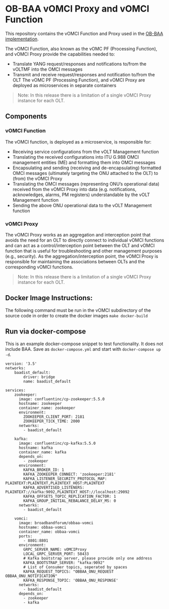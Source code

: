 # OB-BAA vOMCI Proxy and vOMCI Function
This repository contains the vOMCI Function and Proxy used in the [OB-BAA implementation](https://github.com/BroadbandForum/obbaa).

The vOMCI Function, also known as the vOMC PF (Processing Function), and vOMCI Proxy provide the capabilities needed to:
- Translate YANG request/responses and notifications to/from the vOLTMF into the OMCI messages
- Transmit and receive request/responses and notification to/from the OLT
The vOMC PF (Processing Function), and vOMCI Proxy are deployed as microservices in separate containers 

>Note: In this release there is a limitation of a single vOMCI Proxy instance for each OLT.

## Components 
### vOMCI Function
The vOMCI function, is deployed as a microservice, is responsible for:
- Receiving service configurations from the vOLT Management function
- Translating the received configurations into ITU G.988 OMCI management entities (ME) and formatting them into OMCI messages
- Encapsulating and sending (receiving and de-encapsulating) formatted OMCI messages (ultimately targeting the ONU attached to the OLT) to (from) the vOMCI Proxy
- Translating the OMCI messages (representing ONU’s operational data) received from the vOMCI Proxy into data (e.g. notifications, acknowledges, alarms, PM registers) understandable by the vOLT Management function
- Sending the above ONU operational data to the vOLT Management function
###  vOMCI Proxy
The vOMCI Proxy works as an aggregation and interception point that avoids the need for an OLT to directly connect to individual vOMCI functions and can act as a control/interception point between the OLT and vOMCI function that is useful for troubleshooting and other management purposes (e.g., security). As the aggregation/interception point, the vOMCI Proxy is responsible for maintaining the associations between OLTs and the corresponding vOMCI functions.
 >Note: In this release there is a limitation of a single vOMCI Proxy instance for each OLT.
>
##  Docker Image Instructions:
The following command must be run in the vOMCI subdirectory of the source code in order to create the docker images
`make docker-build`

##  Run via docker-compose
This is an example docker-compose snippet to test functionality. It does not include BAA.
Save as `docker-compose.yml` and start with `docker-compose up -d`.
```
version: '3.5'
networks:
    baadist_default:
        driver: bridge
        name: baadist_default

services:
    zookeeper:
      image: confluentinc/cp-zookeeper:5.5.0
      hostname: zookeeper
      container_name: zookeeper
      environment:
        ZOOKEEPER_CLIENT_PORT: 2181
        ZOOKEEPER_TICK_TIME: 2000
      networks:
        - baadist_default

    kafka:
      image: confluentinc/cp-kafka:5.5.0
      hostname: kafka
      container_name: kafka
      depends_on:
        - zookeeper
      environment:
        KAFKA_BROKER_ID: 1
        KAFKA_ZOOKEEPER_CONNECT: 'zookeeper:2181'
        KAFKA_LISTENER_SECURITY_PROTOCOL_MAP: PLAINTEXT:PLAINTEXT,PLAINTEXT_HOST:PLAINTEXT
        KAFKA_ADVERTISED_LISTENERS: PLAINTEXT://kafka:9092,PLAINTEXT_HOST://localhost:29092
        KAFKA_OFFSETS_TOPIC_REPLICATION_FACTOR: 1
        KAFKA_GROUP_INITIAL_REBALANCE_DELAY_MS: 0
      networks:
        - baadist_default

    vomci:
      image: broadbandforum/obbaa-vomci
      hostname: obbaa-vomci
      container_name: obbaa-vomci
      ports:
        - 8801:8801
      environment:
        GRPC_SERVER_NAME: vOMCIProxy
        LOCAL_GRPC_SERVER_PORT: 58433
        # Kafka bootstrap server, please provide only one address
        KAFKA_BOOTSTRAP_SERVER: "kafka:9092"
        # List of Consumer topics, seperated by spaces
        KAFKA_REQUEST_TOPICS: "OBBAA_ONU_REQUEST OBBAA_ONU_NOTIFICATION"
        KAFKA_RESPONSE_TOPIC: 'OBBAA_ONU_RESPONSE'
      networks:
        - baadist_default
      depends_on:
        - zookeeper
        - kafka
```
